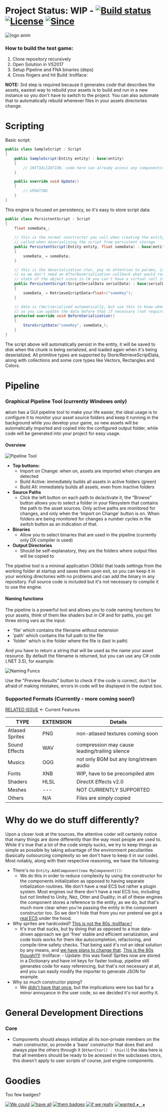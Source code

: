 # Project Status: WIP - [![Build status](https://ci.appveyor.com/api/projects/status/gfmeiefkf3dnffie/branch/master?svg=true)](https://ci.appveyor.com/project/Alan-FGR/aelum/branch/master) [![License](http://img.shields.io/:license-mit-blue.svg)](http://doge.mit-license.org) [![Since](https://img.shields.io/badge/since-3200BC-lightgray.svg)](https://github.com/Alan-FGR/aelum/blob/master/LICENSE)

![logo anim](Docs/aelum.gif)

### How to build the test game:
1. Clone repository recursively  
3. Open Solution in VS2017
3. Setup Pipeline and FNA binaries (deps)
7. Cross fingers and hit Build :trollface:

**NOTE:** 3rd step is required because it generates code that describes the assets, easiest way to rebuild your assets is to build and run in a new instance so you don't have to switch to the project. You can also automate that to automatically rebuild whenever files in your assets directories change.


# Scripting

Basic script:
```C#
public class SampleScript : Script
{
    public SampleScript(Entity entity) : base(entity)
    {
        // INITIALIZATION, code here can already access any component/entity member
    }

    public override void Update()
    {
        // UPDATING
    }
}
```
This engine is focused on persistency, so it's easy to store script data:
```C#
public class PersistentScript : Script
{
    float someData_;
    
    // this is the normal constructor you call when creating the entity for the first time, it's not
    // called when deserializing the script from persistent storage
    public PersistentScript(Entity entity, float someData) : base(entity)
    {
        someData_ = someData;
    }

    // this is the deserialization ctor, pay no attention to params, just alt-insert them. we do this
    // so we don't need an AfterDeserialization callback what would require us to track initialization
    // state of the object since in C# you can't have a virtual call in the base class ctor
    public PersistentScript(ScriptSerialData serialData) : base(serialData)
    {
        someData_ = RetrieveScriptData<float>("someKey");
    }

    // data is (de/)serialized automatically, but use this to know when script is being serialized
    // so you can update the data before that if necessary (not required)
    protected override void BeforeSerialization()
    {
        StoreScriptData("someKey", someData_);
    }
}
```
The script above will automatically persist in the entity, it will be saved to disk when the chunk is being serialized, and loaded again when it's being deserialized. All primitive types are supported by Store/RetrieveScriptData, along with collections and some core types like Vectors, Rectangles and Colors.


# Pipeline

### Graphical Pipeline Tool (currently Windows only)

ælum has a GUI pipeline tool to make your life easier, the ideal usage is to configure it to monitor your asset source folders and keep it running in the background while you develop your game, so new assets will be automatically imported and copied into the configured output folder, while code will be generated into your project for easy usage.

#### Overview
![Pipeline Tool](Docs/pipeline.png)

- **Top buttons:**
  - Import on Change: when on, assets are imported when changes are detected
  - Build Active: immediately builds all assets in active folders (green)
  - Build All: immediately builds all assets, even from inactive folders
- **Source Paths**
  - Click the left button on each path to de/activate it, the "Browse" button allows you to select a folder in your filesystem that contains the path to the asset sources. Only active paths are monitored for changes, and only when the 'Import on Change' button is on. When folders are being monitored for changes a number cycles in the switch button as an indication of that.
- **Binaries**
  - Allow you to select binaries that are used in the pipeline (currently only DX compiler is used)
- **Output Directories**
  - Should be self-explanatory, they are the folders where output files will be copied to

The pipeline tool is a minimal application (30kb) that loads settings from the working folder at startup and saves them upon exit, so you can keep it in your working directories with no problems and can add the binary in any repository. Full source code is included but it's not necessary to compile it to use the engine.

#### Naming functions

The pipeline is a powerful tool and allows you to code naming functions for your assets, think of them like shaders but in C# and for paths, you get three string vars as the input:

- 'file' which contains the filename without extension
- 'path' which contains the full path to the file
- 'folder' which is the folder where the file is (last in path)

And you have to return a string that will be used as the name your asset resource. By default the filename is returned, but you can use any C# code (.NET 3.5), for example:

![Naming Funcs](Docs/naming.png)

Use the "Preview Results" button to check if the code is correct, don't be afraid of making mistakes, errors in code will be displayed in the output box.

### Supported Formats (Currently - more coming soon!)

[RELATED ISSUE](https://github.com/Alan-FGR/aelum/issues/10) <- Current Features

|TYPE|EXTENSION|Details|
|----|---------|-------|
|Atlased Sprites|PNG|non-atlased textures coming soon|
|Sound Effects|WAV|compression may cause leading/trailing silence|
|Musics|OGG|not only BGM but any long/stream audio|
|Fonts|XNB|WIP, have to be precompiled atm|
|Shaders|HLSL|DirectX Effects v2.0|
|Meshes|---|NOT CURRENTLY SUPPORTED|
|Others|N/A|Files are simply copied|


# Why do we do stuff differently?

Upon a closer look at the sources, the attentive coder will certainly notice that many things are done differently than the way most people are used to. While it's true that a lot of the code simply sucks, we try to keep things as simple as possible by taking advantage of the environment peculiarities (basically outsourcing complexity so we don't have to keep it in our code). Most notably, along with their respective reasoning, we have the following:

- There's no `Entity.AddComponent(new MyComponent())`:
	- We do this in order to reduce complexity by using the constructor for the components initialization as opposed to having separate initialization routines. We don't have a real ECS but rather a plugin system. Most engines out there don't have a real ECS too, including but not limited to Unity, Nez, Otter and Duality; in all of these engines the component stores a reference to the entity, as we do, but that's much more clear when you're passing the entity in the component constructor too. So we don't hide that from you nor pretend we got a [real ECS](https://github.com/nem0/LumixEngine/tree/master/src/engine) under the hood.
- Why sprites are hardcoded? [This is not the 80s :trollface:!](https://gitter.im/nem0/LumixEngine?at=59ec9d075c40c1ba79d07a43)
	- It's true that sucks, but by doing that as opposed to a true data-driven approach we got 'free' stable and efficient serialization, and code tools works for them like autocompletion, refactoring, and compile-time safety checks. That being said it's not an ideal solution by any means, and [we have plans to change that](https://github.com/Alan-FGR/aelum/issues/3). [This is the 80s though!!1!](https://gfycat.com/gifs/detail/WarlikeScornfulBlackfish) :trollface: - Update: this was fixed! Sprites now are stored in a Dictionary and have int keys for faster lookup, pipeline still generates code for easy referencing, but that's not necessary at all, and you can easily modify the importer to generate JSON for example.
- Why so much constructor piping?
    - We [didn't have that once](https://github.com/Alan-FGR/aelum/commit/e3cc8f360f4be1e89b74a2f9bc16332124d1a6ef), but the implications were too bad for a minor annoyance in the user code, so we decided it's not worthy it.


# General Development Directions

### Core

- Components should always initialize all its non-private members on the main constructor, so provide a 'base' constructor that does that and always pipe the others through it (`OtherCtor() : this()`) the idea here is that all members should be ready to be acessed in the subclasses ctors, this doesn't apply to user scripts of course, just engine components.


# Goodies

Too few badges?

[![We could](http://img.shields.io/:We-could-brightgreen.svg)](https://github.com/Alan-FGR/BogusBadges)
[![have all](http://img.shields.io/:have-all-green.svg)](https://github.com/Alan-FGR/BogusBadges)
[![them badges](http://img.shields.io/:them-badges-yellowgreen.svg)](https://github.com/Alan-FGR/BogusBadges)
[![if we really](http://img.shields.io/:if_we-really-yellow.svg)](https://github.com/Alan-FGR/BogusBadges)
[![wanted ◕‿◕](http://img.shields.io/:wanted-◕‿◕-blue.svg)](https://github.com/Alan-FGR/BogusBadges)
